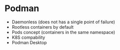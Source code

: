 # Podman

- Daemonless (does not has a single point of failure)
- Rootless containers by default
- Pods concept (containers in the same namespace)
- K8S compability
- Podman Desktop
